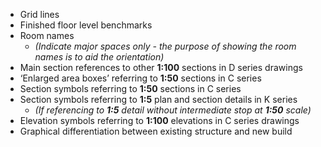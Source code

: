 - Grid lines
- Finished floor level benchmarks
- Room names
    - _(Indicate major spaces only - the purpose of showing the room names is to aid the
orientation)_
- Main section references to other **1:100** sections in D series drawings
- ‘Enlarged area boxes’ referring to **1:50** sections in C series
- Section symbols referring to **1:50** sections in C series
- Section symbols referring to **1:5** plan and section details in K series
    - _(If referencing to **1:5** detail without intermediate stop at **1:50** scale)_
- Elevation symbols referring to **1:100** elevations in C series drawings
- Graphical differentiation between existing structure and new build